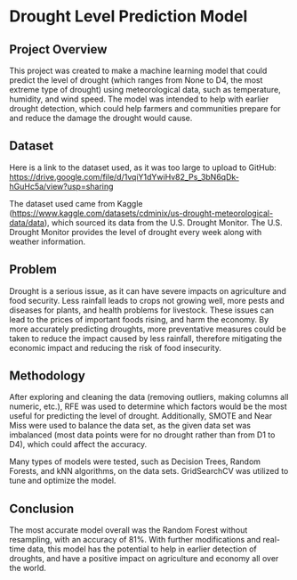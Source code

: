 # Drought Level Prediction Model

## Project Overview

This project was created to make a machine learning model that could predict the level of drought (which ranges from None to D4, the most extreme type of drought) using meteorological data, such as temperature, humidity, and wind speed. The model was intended to help with earlier drought detection, which could help farmers and communities prepare for and reduce the damage the drought would cause.

## Dataset

Here is a link to the dataset used, as it was too large to upload to GitHub: https://drive.google.com/file/d/1vqiY1dYwiHv82_Ps_3bN6qDk-hGuHc5a/view?usp=sharing 

The dataset used came from Kaggle (https://www.kaggle.com/datasets/cdminix/us-drought-meteorological-data/data), which sourced its data from the U.S. Drought Monitor. The U.S. Drought Monitor provides the level of drought every week along with weather information.

## Problem

Drought is a serious issue, as it can have severe impacts on agriculture and food security. Less rainfall leads to crops not growing well, more pests and diseases for plants, and health problems for livestock. These issues can lead to the prices of important foods rising, and harm the economy. By more accurately predicting droughts, more preventative measures could be taken to reduce the impact caused by less rainfall, therefore mitigating the economic impact and reducing the risk of food insecurity.   

## Methodology

After exploring and cleaning the data (removing outliers, making columns all numeric, etc.), RFE was used to determine which factors would be the most useful for predicting the level of drought. Additionally, SMOTE and Near Miss were used to balance the data set, as the given data set was imbalanced (most data points were for no drought rather than from D1 to D4), which could affect the accuracy.

Many types of models were tested, such as Decision Trees, Random Forests, and kNN algorithms, on the data sets. GridSearchCV was utilized to tune and optimize the model.

## Conclusion

The most accurate model overall was the Random Forest without resampling, with an accuracy of 81%. With further modifications and real-time data, this model has the potential to help in earlier detection of droughts, and have a positive impact on agriculture and economy all over the world.


